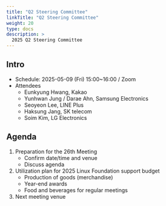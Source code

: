 ```yaml
---
title: "Q2 Steering Committee"
linkTitle: "Q2 Steering Committee"
weight: 20
type: docs
description: >
  2025 Q2 Steering Committee
---
```


## Intro

* Schedule: 2025-05-09 (Fri) 15:00~16:00 / Zoom
* Attendees
   * Eunkyung Hwang, Kakao
   * Yunhwan Jung / Darae Ahn, Samsung Electronics
   * Seoyeon Lee, LINE Plus
   * Haksung Jang, SK telecom
   * Soim Kim, LG Electronics

## Agenda

1. Preparation for the 26th Meeting
   - Confirm date/time and venue
   - Discuss agenda
2. Utilization plan for 2025 Linux Foundation support budget
   - Production of goods (merchandise)
   - Year-end awards
   - Food and beverages for regular meetings
3. Next meeting venue